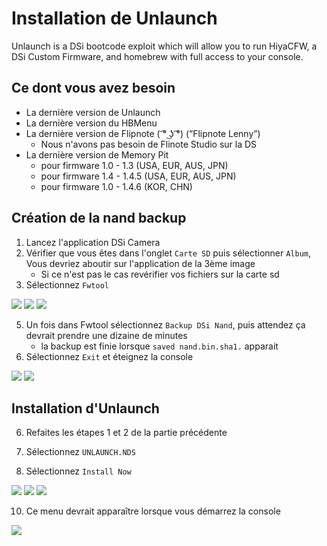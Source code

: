 # Installation de Unlaunch

Unlaunch is a DSi bootcode exploit which will allow you to run HiyaCFW, a DSi Custom Firmware, and homebrew with full access to your console.

## Ce dont vous avez besoin
* La dernière version de Unlaunch
* La dernière version du HBMenu
* La dernière version de Flipnote ( ͡° ͜ʖ ͡°) (“Flipnote Lenny”)
   * Nous n'avons pas besoin de Flinote Studio sur la DS
* La dernière version de Memory Pit
  * pour firmware 1.0 - 1.3 (USA, EUR, AUS, JPN)
  * pour firmware 1.4 - 1.4.5 (USA, EUR, AUS, JPN)
  * pour firmware 1.0 - 1.4.6 (KOR, CHN)
  
## Création de la nand backup
  
1. Lancez l'application DSi Camera
2. Vérifier que vous êtes dans l'onglet `Carte SD` puis sélectionner `Album`, Vous devriez aboutir sur l'application de la 3ème image
    * Si ce n'est pas le cas revérifier vos fichiers sur la carte sd
4. Sélectionnez `Fwtool`

![](dsi/images/1_home.png)
![](dsi/images/2_camera.png)
![](dsi/images/3_hbmenu.png)

5. Un fois dans Fwtool sélectionnez `Backup DSi Nand`, puis attendez ça devrait prendre une dizaine de minutes
    * la backup est finie lorsque `saved nand.bin.sha1.` apparait
6. Sélectionnez `Exit` et éteignez la console
    
![](dsi/images/4_fwtool.png)
![](dsi/images/5_dsinand.png)

## Installation d'Unlaunch

6. Refaites les étapes 1 et 2 de la partie précédente

7. Sélectionnez `UNLAUNCH.NDS`

8. Sélectionnez `Install Now`

![](dsi/images/6_hbmenu2.png)
![](dsi/images/7_ulinstaller.png)
![](dsi/images/8_installation.png)

10. Ce menu devrait apparaître lorsque vous démarrez la console

![](dsi/images/9_ulmenu.png)
